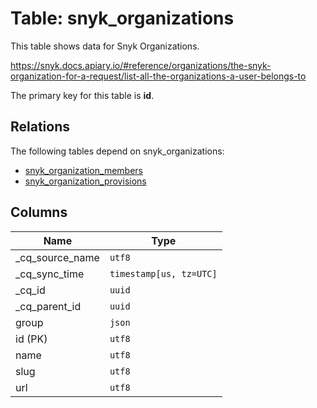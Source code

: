 # Table: snyk_organizations

This table shows data for Snyk Organizations.

https://snyk.docs.apiary.io/#reference/organizations/the-snyk-organization-for-a-request/list-all-the-organizations-a-user-belongs-to

The primary key for this table is **id**.

## Relations

The following tables depend on snyk_organizations:
  - [snyk_organization_members](snyk_organization_members)
  - [snyk_organization_provisions](snyk_organization_provisions)

## Columns

| Name          | Type          |
| ------------- | ------------- |
|_cq_source_name|`utf8`|
|_cq_sync_time|`timestamp[us, tz=UTC]`|
|_cq_id|`uuid`|
|_cq_parent_id|`uuid`|
|group|`json`|
|id (PK)|`utf8`|
|name|`utf8`|
|slug|`utf8`|
|url|`utf8`|
